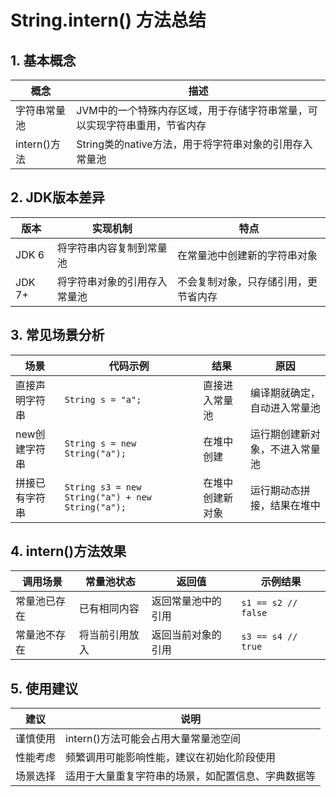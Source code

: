 # String.intern() 方法总结

## 1. 基本概念

| 概念 | 描述 |
|------|------|
| 字符串常量池 | JVM中的一个特殊内存区域，用于存储字符串常量，可以实现字符串重用，节省内存 |
| intern()方法 | String类的native方法，用于将字符串对象的引用存入常量池 |

## 2. JDK版本差异

| 版本 | 实现机制 | 特点 |
|------|----------|------|
| JDK 6 | 将字符串内容复制到常量池 | 在常量池中创建新的字符串对象 |
| JDK 7+ | 将字符串对象的引用存入常量池 | 不会复制对象，只存储引用，更节省内存 |

## 3. 常见场景分析

| 场景 | 代码示例 | 结果 | 原因 |
|------|----------|------|------|
| 直接声明字符串 | `String s = "a";` | 直接进入常量池 | 编译期就确定，自动进入常量池 |
| new创建字符串 | `String s = new String("a");` | 在堆中创建 | 运行期创建新对象，不进入常量池 |
| 拼接已有字符串 | `String s3 = new String("a") + new String("a");` | 在堆中创建新对象 | 运行期动态拼接，结果在堆中 |

## 4. intern()方法效果

| 调用场景 | 常量池状态 | 返回值 | 示例结果 |
|----------|------------|--------|----------|
| 常量池已存在 | 已有相同内容 | 返回常量池中的引用 | `s1 == s2 // false` |
| 常量池不存在 | 将当前引用放入 | 返回当前对象的引用 | `s3 == s4 // true` |

## 5. 使用建议

| 建议 | 说明 |
|------|------|
| 谨慎使用 | intern()方法可能会占用大量常量池空间 |
| 性能考虑 | 频繁调用可能影响性能，建议在初始化阶段使用 |
| 场景选择 | 适用于大量重复字符串的场景，如配置信息、字典数据等 |